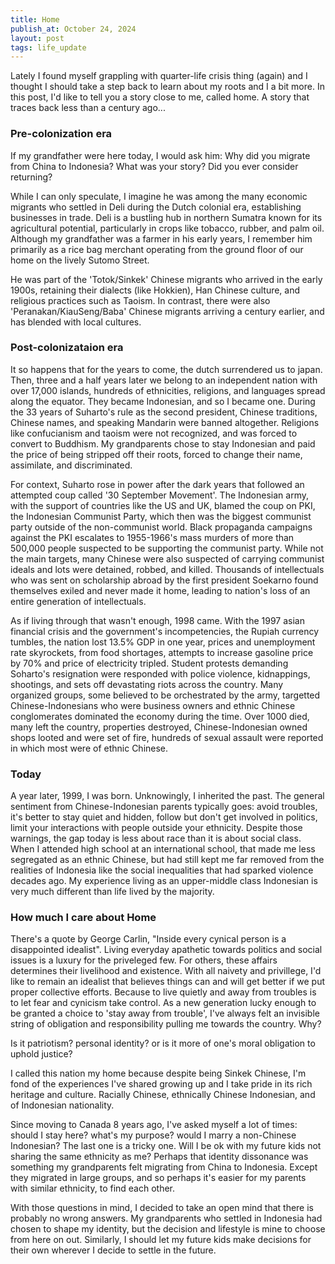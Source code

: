 ```yaml
---
title: Home
publish_at: October 24, 2024
layout: post
tags: life_update
---
```


Lately I found myself grappling with quarter-life crisis thing (again) and I thought I should take a step back to learn about my roots and I a bit more. In this post, I'd like to tell you a story close to me, called home. A story that traces back less than a century ago...

### Pre-colonization era

If my grandfather were here today, I would ask him: Why did you migrate from China to Indonesia? What was your story? Did you ever consider returning?

While I can only speculate, I imagine he was among the many economic migrants who settled in Deli during the Dutch colonial era, establishing businesses in trade. Deli is a bustling hub in northern Sumatra known for its agricultural potential, particularly in crops like tobacco, rubber, and palm oil. Although my grandfather was a farmer in his early years, I remember him primarily as a rice bag merchant operating from the ground floor of our home on the lively Sutomo Street.

He was part of the 'Totok/Sinkek' Chinese migrants who arrived in the early 1900s, retaining their dialects (like Hokkien), Han Chinese culture, and religious practices such as Taoism. In contrast, there were also 'Peranakan/KiauSeng/Baba' Chinese migrants arriving a century earlier, and has blended with local cultures.

### Post-colonizataion era

It so happens that for the years to come, the dutch surrendered us to japan. Then, three and a half years later we belong to an independent nation with over 17,000 islands, hundreds of ethnicities, religions, and languages spread along the equator. They became Indonesian, and so I became one. During the 33 years of Suharto's rule as the second president, Chinese traditions, Chinese names, and speaking Mandarin were banned altogether. Religions like confucianism and taoism were not recognized, and was forced to convert to Buddhism. My grandparents chose to stay Indonesian and paid the price of being stripped off their roots, forced to change their name, assimilate, and discriminated.

For context, Suharto rose in power after the dark years that followed an attempted coup called '30 September Movement'. The Indonesian army, with the support of countries like the US and UK, blamed the coup on PKI, the Indonesian Communist Party, which then was the biggest communist party outside of the non-communist world. Black propaganda campaigns against the PKI escalates to 1955-1966's mass murders of more than 500,000 people suspected to be supporting the communist party. While not the main targets, many Chinese were also suspected of carrying communist ideals and lots were detained, robbed, and killed. Thousands of intellectuals who was sent on scholarship abroad by the first president Soekarno found themselves exiled and never made it home, leading to nation's loss of an entire generation of intellectuals.

As if living through that wasn't enough, 1998 came. With the 1997 asian financial crisis and the government's incompetencies, the Rupiah currency tumbles, the nation lost 13.5% GDP in one year, prices and unemployment rate skyrockets, from food shortages, attempts to increase gasoline price by 70% and price of electricity tripled. Student protests demanding Soharto's resignation were responded with police violence, kidnappings, shootings, and sets off devastating riots across the country. Many organized groups, some believed to be orchestrated by the army, targetted Chinese-Indonesians who were business owners and ethnic Chinese conglomerates dominated the economy during the time. Over 1000 died, many left the country, properties destroyed, Chinese-Indonesian owned shops looted and were set of fire, hundreds of sexual assault were reported in which most were of ethnic Chinese.

### Today

A year later, 1999, I was born. Unknowingly, I inherited the past. The general sentiment from Chinese-Indonesian parents typically goes: avoid troubles, it's better to stay quiet and hidden, follow but don't get involved in politics, limit your interactions with people outside your ethnicity. Despite those warnings, the gap today is less about race than it is about social class. When I attended high school at an international school, that made me less segregated as an ethnic Chinese, but had still kept me far removed from the realities of Indonesia like the social inequalities that had sparked violence decades ago. My experience living as an upper-middle class Indonesian is very much different than life lived by the majority.

### How much I care about Home

There's a quote by George Carlin, "Inside every cynical person is a disappointed idealist". Living everyday apathetic towards politics and social issues is a luxury for the priveleged few. For others, these affairs determines their livelihood and existence. With all naivety and privillege, I'd like to remain an idealist that believes things can and will get better if we put proper collective efforts. Because to live quietly and away from troubles is to let fear and cynicism take control. As a new generation lucky enough to be granted a choice to 'stay away from trouble', I've always felt an invisible string of obligation and responsibility pulling me towards the country. Why?

Is it patriotism? personal identity? or is it more of one's moral obligation to uphold justice?

I called this nation my home because despite being Sinkek Chinese, I'm fond of the experiences I've shared growing up and I take pride in its rich heritage and culture. Racially Chinese, ethnically Chinese Indonesian, and of Indonesian nationality.

Since moving to Canada 8 years ago, I've asked myself a lot of times: should I stay here? what's my purpose? would I marry a non-Chinese Indonesian? The last one is a tricky one. Will I be ok with my future kids not sharing the same ethnicity as me? Perhaps that identity dissonance was something my grandparents felt migrating from China to Indonesia. Except they migrated in large groups, and so perhaps it's easier for my parents with similar ethnicity, to find each other.

With those questions in mind, I decided to take an open mind that there is probably no wrong answers. My grandparents who settled in Indonesia had chosen to shape my identity, but the decision and lifestyle is mine to choose from here on out. Similarly, I should let my future kids make decisions for their own wherever I decide to settle in the future.